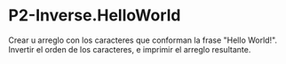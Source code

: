 # P2-Inverse.HelloWorld
Crear u arreglo con los caracteres que conforman la frase "Hello World!". Invertir el orden de los caracteres, e imprimir el arreglo resultante.
